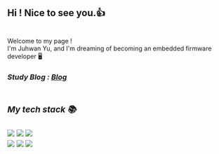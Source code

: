 ## Hi ! Nice to see you.👍 
<br />
<h/2> <h/2>
Welcome to my page !
<br />
I'm Juhwan Yu, and I'm dreaming of becoming an embedded firmware developer 🖥
<p>
  <em>
    <h3>

 Study Blog :
 [Blog](https://blog.naver.com/u_j00)
  

 
      
      
<p>
  <em>
    <h3>
      <br />
      <h/4> My tech stack 📚 <h/4>
<br />
<h/2> <h/2>
<br />
<img src="https://img.shields.io/badge/C-A8B9CC?style=for-the-badge&logo=C&logoColor=blue">
<img src="https://img.shields.io/badge/STM32-03234B?style=for-the-badge&logo=stmicroelectronics&logoColor=blue">
<img src="https://img.shields.io/badge/Visual Studio-5C2D91?style=for-the-badge&logo=Visual Studio&white=purple">
<br />
<img src="https://img.shields.io/badge/Python-9776AB?style=for-the-badge&logo=Python&logoColor=yellow">
<img src="https://img.shields.io/badge/OpenCV-5C3EE8?style=for-the-badge&logo=OpenCV&logoColor=black">
<img src="https://img.shields.io/badge/PyCharm-000000?style=for-the-badge&logo=PyCharm&logoColor=yellow">
  
  
  
 
        

       
